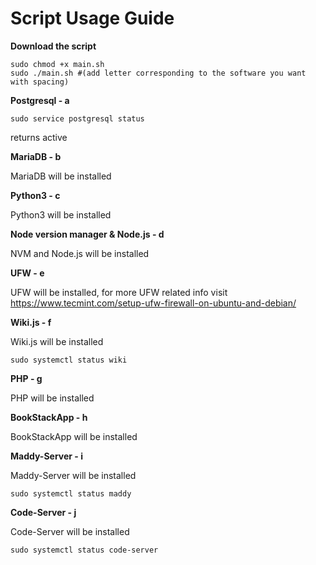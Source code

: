 # Script Usage Guide

**Download the script**

    sudo chmod +x main.sh
    sudo ./main.sh #(add letter corresponding to the software you want with spacing)

**Postgresql - a**

    sudo service postgresql status

returns active 

**MariaDB - b**

MariaDB will be installed   

**Python3 - c**

Python3 will be installed   

**Node version manager & Node.js - d**

NVM and Node.js will be installed   

**UFW - e**

UFW will be installed, for more UFW related info visit https://www.tecmint.com/setup-ufw-firewall-on-ubuntu-and-debian/

**Wiki.js - f**

Wiki.js will be installed

    sudo systemctl status wiki

**PHP - g**

PHP will be installed   

**BookStackApp - h**

BookStackApp will be installed   

**Maddy-Server - i**

Maddy-Server will be installed   

    sudo systemctl status maddy

**Code-Server - j**

Code-Server will be installed  

    sudo systemctl status code-server
